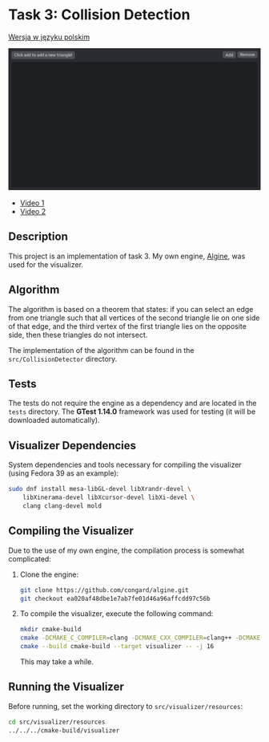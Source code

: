 # Task 3: Collision Detection

[Wersja w języku polskim](README-pl.md)

![demo](pictures/demo.gif)

- [Video 1](https://youtu.be/uD7VBqZty5M)
- [Video 2](https://youtu.be/9EaZpsD0348)

## Description

This project is an implementation of task 3. My own engine,
[Algine](https://github.com/congard/algine), was used for the visualizer.

## Algorithm

The algorithm is based on a theorem that states: if you can select an edge from one triangle
such that all vertices of the second triangle lie on one side of that edge, and the third vertex
of the first triangle lies on the opposite side, then these triangles do not intersect.

The implementation of the algorithm can be found in the `src/CollisionDetector` directory.

## Tests

The tests do not require the engine as a dependency and are located in the `tests` directory.
The **GTest 1.14.0** framework was used for testing (it will be downloaded automatically).

## Visualizer Dependencies

System dependencies and tools necessary for compiling the visualizer (using Fedora 39 as an example):

```bash
sudo dnf install mesa-libGL-devel libXrandr-devel \
    libXinerama-devel libXcursor-devel libXi-devel \
    clang clang-devel mold
```

## Compiling the Visualizer

Due to the use of my own engine, the compilation process is somewhat complicated:

1. Clone the engine:
   ```bash
   git clone https://github.com/congard/algine.git
   git checkout ea020af48dbe1e7ab7fe01d46a96affcdd97c56b
   ```

2. To compile the visualizer, execute the following command:
   ```bash
   mkdir cmake-build
   cmake -DCMAKE_C_COMPILER=clang -DCMAKE_CXX_COMPILER=clang++ -DCMAKE_BUILD_TYPE=Debug -B cmake-build -G "Ninja" -DALGINE_PATH="/path/to/algine"
   cmake --build cmake-build --target visualizer -- -j 16
   ```
   This may take a while.

## Running the Visualizer

Before running, set the working directory to `src/visualizer/resources`:

```bash
cd src/visualizer/resources
../../../cmake-build/visualizer
```
